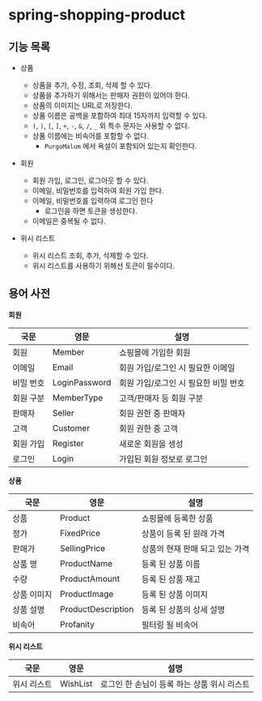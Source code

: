 # spring-shopping-product

## 기능 목록
- 상품
  - 상품을 추가, 수정, 조회, 삭제 할 수 있다.
  - 상품을 추가하기 위해서는 판매자 권한이 있어야 한다.
  - 상품의 이미지는 URL로 저장한다.
  - 상품 이름은 공백을 포함하여 최대 15자까지 입력할 수 있다.
  - `(`, `)`, `[`, `]`, `+`, `-`, `&`, `/`, `_` 외 특수 문자는 사용할 수 없다.
  - 상품 이름에는 비속어를 포함할 수 없다.
    - `PurgoMalum` 에서 욕설이 포함되어 있는지 확인한다.

- 회원
  - 회원 가입, 로그인, 로그아웃 할 수 있다.
  - 이메일, 비밀번호를 입력하여 회원 가입 한다.
  - 이메일, 비밀번호를 입력하여 로그인 한다
    - 로그인을 하면 토큰을 생성한다.
  - 이메일은 중복될 수 없다.

- 위시 리스트
  - 위시 리스트 조회, 추가, 삭제할 수 있다.
  - 위시 리스트를 사용하기 위해선 토큰이 필수이다.

## 용어 사전
__회원__

| 국문    | 영문            | 설명                    |
|-------|---------------|-----------------------|
| 회원    | Member        | 쇼핑몰에 가입한 회원           |
| 이메일   | Email         | 회원 가입/로그인 시 필요한 이메일   |
| 비밀 번호 | LoginPassword | 회원 가입/로그인 시 필요한 비밀 번호 |
| 회원 구분 | MemberType    | 고객/판매자 등 회원 구분        |
| 판매자   | Seller        | 회원 권한 중 판매자           |
| 고객    | Customer      | 회원 권한 중 고객            |
| 회원 가입 | Register      | 새로운 회원을 생성            |
| 로그인   | Login         | 가입된 회원 정보로 로그인        |

__상품__

| 국문     | 영문                 | 설명                 |
|--------|--------------------|--------------------|
| 상품     | Product            | 쇼핑몰에 등록한 상품        |
| 정가     | FixedPrice         | 상품이 등록 된 원래 가격     |
| 판매가    | SellingPrice       | 상품의 현재 판매 되고 있는 가격 |
| 상품 명   | ProductName        | 등록 된 상품 이름         |
| 수량     | ProductAmount      | 등록 된 상품 재고         |
| 상품 이미지 | ProductImage       | 등록 된 상품 이미지        |
| 상품 설명  | ProductDescription | 등록 된 상품의 상세 설명     |
| 비속어    | Profanity          | 필터링 될 비속어          |

__위시 리스트__

| 국문     | 영문       | 설명                        |
|--------|----------|---------------------------|
| 위시 리스트 | WishList | 로그인 한 손님이 등록 하는 상품 위시 리스트 |


